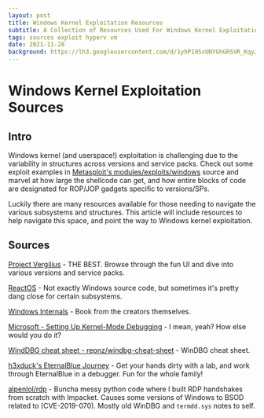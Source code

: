 ```yaml
---
layout: post
title: Windows Kernel Exploitation Resources
subtitle: A Collection of Resources Used For Windows Kernel Exploitation
tags: sources exploit hyperv vm
date: 2021-11-28
background: https://lh3.googleusercontent.com/d/1yhP19SsUNYGhGRSVR_KqyJFEHbk-JvJq
---
```


# Windows Kernel Exploitation Sources

## Intro

Windows kernel (and userspace!) exploitation is challenging due to the variability in structures across versions and service packs. Check out some exploit examples in [Metasploit's modules/exploits/windows](https://github.com/rapid7/metasploit-framework/tree/master/modules/exploits/windows) source and marvel at how large the shellcode can get, and how entire blocks of code are designated for ROP/JOP gadgets specific to versions/SPs. 

Luckily there are many resources available for those needing to navigate the various subsystems and structures. This article will include resources to help navigate this space, and point the way to Windows kernel exploitation. 

## Sources

[Project Vergilius](https://www.vergiliusproject.com/) - THE BEST. Browse through the fun UI and dive into various versions and service packs. 

[ReactOS](https://github.com/reactos/reactos) - Not exactly Windows source code, but sometimes it's pretty dang close for certain subsystems. 

[Windows Internals](https://learn.microsoft.com/en-us/sysinternals/resources/windows-internals) - Book from the creators themselves. 

[Microsoft - Setting Up Kernel-Mode Debugging](https://learn.microsoft.com/en-us/windows-hardware/drivers/debugger/setting-up-kernel-mode-debugging-in-windbg--cdb--or-ntsd) - I mean, yeah? How else would you do it? 

[WindDBG cheat sheet - repnz/windbg-cheat-sheet](https://github.com/repnz/windbg-cheat-sheet) - WinDBG cheat sheet. 

[h3xduck's EternalBlue Journey](https://h3xduck.github.io/vulns/2021/07/01/eternalblue-intro.html) - Get your hands dirty with a lab, and work through EternalBlue in a debugger. Fun for the whole family! 

[alpenlol/rdp](https://github.com/Alpenlol/rdp) - Buncha messy python code where I built RDP handshakes from scratch with Impacket. Causes some versions of Windows to BSOD related to (CVE-2019-070). Mostly old WinDBG and `termdd.sys` notes to self. 